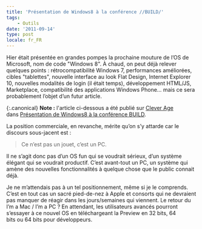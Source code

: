 ```yaml
---
title: 'Présentation de Windows8 à la conférence //BUILD/'
tags:
    - Outils
date: '2011-09-14'
type: post
locale: fr_FR
---
```


Hier était présentée en grandes pompes la prochaine mouture de l’OS de Microsoft, nom de code "Windows 8". À chaud, on peut déjà relever quelques points : rétrocompatibilité Windows 7, performances améliorées, cibles "tablettes", nouvelle interface au look <span lang="en">Flat Design</span>, Internet Explorer 10, nouvelles modalités de login (il était temps), développement HTML/JS, Marketplace, compatibilité des applications Windows Phone… mais ce sera probablement l’objet d’un futur article.

<!-- more -->

{:.canonical}
**Note&nbsp;:** l'article ci-dessous a été publié sur [Clever Age](http://www.clever-age.com/fr/) dans [Présentation de Windows8 à la conférence BUILD](http://blog.clever-age.com/fr/2011/09/14/presentation-de-windows8-a-la-conference-build/).

La position commerciale, en revanche, mérite qu’on s’y attarde car le discours sous-jacent est :

> Ce n’est pas un jouet, c’est un PC.

Il ne s’agit donc pas d’un OS fun qui se voudrait sérieux, d’un système élégant qui se voudrait productif. C’est avant-tout un PC, un système qui amène des nouvelles fonctionnalités à quelque chose que le public connait déjà.

Je ne m’attendais pas à un tel positionnement, même si je le comprends. C’est en tout cas un sacré pied-de-nez à Apple et consorts qui ne devraient pas manquer de réagir dans les jours/semaines qui viennent. Le retour du <span lang="en">I’m a Mac / I’m a PC</span> ? En attendant, les utilisateurs avancés pourront s’essayer à ce nouvel OS en téléchargeant la Preview en 32 bits, 64 bits ou 64 bits pour développeurs.
